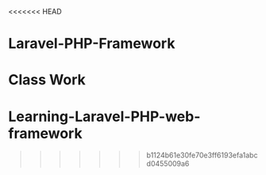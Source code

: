 <<<<<<< HEAD
# Laravel-PHP-Framework
Class Work
=======
# Learning-Laravel-PHP-web-framework
>>>>>>> b1124b61e30fe70e3ff6193efa1abcd0455009a6
